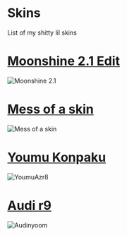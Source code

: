 # Skins
List of my shitty lil skins
# [Moonshine 2.1 Edit](https://thuga.im/u/Moonshine%202.1%20%5BAudrey%20Edit%5D.osk)
![Moonshine 2.1](https://thuga.im/u/screenshot1276.jpg)
# [Mess of a skin](https://thuga.im/u/Audrey's%20Mess.osk)
![Mess of a skin](https://thuga.im/u/6qE4G6OXI3x0.jpg)

# [Youmu Konpaku](https://thuga.im/u/-%20-%20+%20Konpaku%20Youmu%20v1.2%20+%20-%20-%20azr8.osk)
![YoumuAzr8](https://thuga.im/u/W3r0exsiD7aK.jpg)

# [Audi r9](https://thuga.im/u/audi%20r9.osk)
![Audinyoom](https://thuga.im/u/OjuFjKHBzWTt.jpg)
